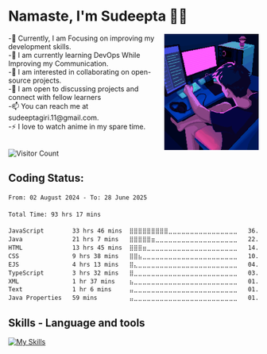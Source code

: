 # Namaste, I'm Sudeepta 🙏🏻
<img src="https://raw.githubusercontent.com/SudeeptaGiri/SudeeptaGiri/main/ReadMe.gif" alt="give alternate name if image doesn't load" align="right" width="190">
-🔭 Currently, I am Focusing on improving my development skills.<br>
-🌱 I am currently learning DevOps While Improving my Communication.<br>
-👯 I am interested in collaborating on open-source projects.<br>
-💬 I am open to discussing projects and connect with fellow learners<br>
-📫 You can reach me at sudeeptagiri.11@gmail.com.<br>
-⚡ I love to watch anime in my spare time.<br><br>


![Visitor Count](https://profile-counter.glitch.me/SudeeptaGiri/count.svg)


## Coding Status: 
<!--START_SECTION:waka-->

```txt
From: 02 August 2024 - To: 28 June 2025

Total Time: 93 hrs 17 mins

JavaScript        33 hrs 46 mins  ⣿⣿⣿⣿⣿⣿⣿⣿⣿⣀⣀⣀⣀⣀⣀⣀⣀⣀⣀⣀⣀⣀⣀⣀⣀   36.18 %
Java              21 hrs 7 mins   ⣿⣿⣿⣿⣿⣶⣀⣀⣀⣀⣀⣀⣀⣀⣀⣀⣀⣀⣀⣀⣀⣀⣀⣀⣀   22.62 %
HTML              13 hrs 45 mins  ⣿⣿⣿⣶⣀⣀⣀⣀⣀⣀⣀⣀⣀⣀⣀⣀⣀⣀⣀⣀⣀⣀⣀⣀⣀   14.74 %
CSS               9 hrs 38 mins   ⣿⣿⣦⣀⣀⣀⣀⣀⣀⣀⣀⣀⣀⣀⣀⣀⣀⣀⣀⣀⣀⣀⣀⣀⣀   10.33 %
EJS               4 hrs 13 mins   ⣿⣄⣀⣀⣀⣀⣀⣀⣀⣀⣀⣀⣀⣀⣀⣀⣀⣀⣀⣀⣀⣀⣀⣀⣀   04.53 %
TypeScript        3 hrs 32 mins   ⣿⣀⣀⣀⣀⣀⣀⣀⣀⣀⣀⣀⣀⣀⣀⣀⣀⣀⣀⣀⣀⣀⣀⣀⣀   03.80 %
XML               1 hr 37 mins    ⣦⣀⣀⣀⣀⣀⣀⣀⣀⣀⣀⣀⣀⣀⣀⣀⣀⣀⣀⣀⣀⣀⣀⣀⣀   01.75 %
Text              1 hr 6 mins     ⣤⣀⣀⣀⣀⣀⣀⣀⣀⣀⣀⣀⣀⣀⣀⣀⣀⣀⣀⣀⣀⣀⣀⣀⣀   01.18 %
Java Properties   59 mins         ⣤⣀⣀⣀⣀⣀⣀⣀⣀⣀⣀⣀⣀⣀⣀⣀⣀⣀⣀⣀⣀⣀⣀⣀⣀   01.07 %
```

<!--END_SECTION:waka-->


## Skills - Language and tools
[![My Skills](https://skillicons.dev/icons?i=java,python,c,html,css,javascript,nodejs,expressjs,mongo,react,tailwind,mysql,git,github,vscode,postman,linux&theme=light)](https://skillicons.dev)
<!--social stats -->


<!-- End of the README files :) --!>
